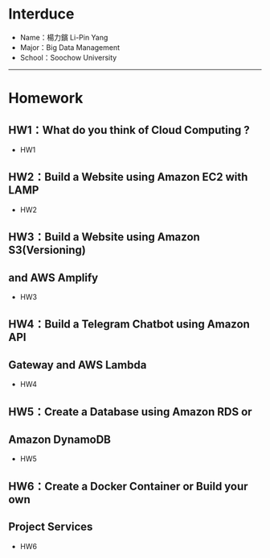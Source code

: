 # Interduce
* Name：楊力鑌 Li-Pin Yang
* Major：Big Data Management
* School：Soochow University
---
# Homework
## HW1：What do you think of Cloud Computing ?
* HW1
## HW2：Build a Website using Amazon EC2 with LAMP
* HW2
## HW3：Build a Website using Amazon S3(Versioning)
## and AWS Amplify
* HW3
## HW4：Build a Telegram Chatbot using Amazon API
## Gateway and AWS Lambda
* HW4
## HW5：Create a Database using Amazon RDS or
## Amazon DynamoDB
* HW5
## HW6：Create a Docker Container or Build your own
## Project Services
* HW6
